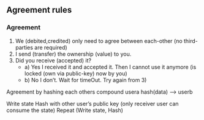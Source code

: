 ## Agreement rules

### Agreement

1. We (debited,credited) only need to agree between each-other (no third-parties are required)
1. I send (transfer) the ownership (value) to you.
1. Did you receive (accepted) it? 
    - a) Yes I received it and accepted it. Then I cannot use it anymore (is locked (own via public-key) now by you)
    - b) No I don’t. Wait for timeOut. Try again from 3)

Agreement by hashing each others compound
    usera hash(data) --> userb
    
Write state
Hash with other user’s public key (only receiver user can consume the state)
Repeat (Write state, Hash)
